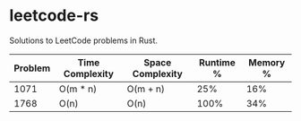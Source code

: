 # leetcode-rs
Solutions to LeetCode problems in Rust.

| Problem | Time Complexity | Space Complexity | Runtime % | Memory % |
|-----|-----|-----|-----|-----|
| 1071 | O(m * n) | O(m + n) | 25% | 16% |
| 1768 | O(n)   | O(n) | 100% | 34% |
